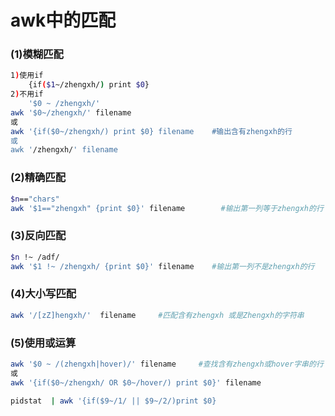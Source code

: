 # awk中的匹配

### (1)模糊匹配

```bash
1)使用if         
	{if($1~/zhengxh/) print $0}
2)不用if
	'$0 ~ /zhengxh/'
awk '$0~/zhengxh/' filename
或
awk '{if($0~/zhengxh/) print $0} filename    #输出含有zhengxh的行
或
awk '/zhengxh/' filename
```

### (2)精确匹配

```bash
$n=="chars"
awk '$1=="zhengxh" {print $0}' filename        #输出第一列等于zhengxh的行
```

### (3)反向匹配

```bash
$n !~ /adf/
awk '$1 !~ /zhengxh/ {print $0}' filename    #输出第一列不是zhengxh的行
```

### (4)大小写匹配

```bash
awk '/[zZ]hengxh/'  filename     #匹配含有zhengxh 或是Zhengxh的字符串
```

### (5)使用或运算

```bash
awk '$0 ~ /(zhengxh|hover)/' filename     #查找含有zhengxh或hover字串的行
或
awk '{if($0~/zhengxh/ OR $0~/hover/) print $0}' filename

pidstat  | awk '{if($9~/1/ || $9~/2/)print $0}
```


